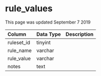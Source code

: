 # rule\_values

This page was updated September 7 2019

| Column | Data Type | Description |
| :--- | :--- | :--- |
| ruleset\_id | tinyint |  |
| rule\_name | varchar |  |
| rule\_value | varchar |  |
| notes | text |  |

